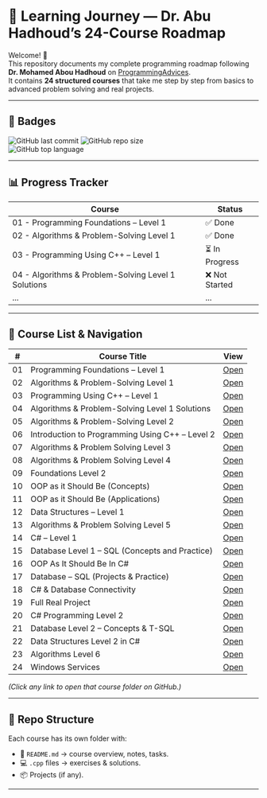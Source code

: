 # 🚀 Learning Journey — Dr. Abu Hadhoud’s 24-Course Roadmap

Welcome! 👋  
This repository documents my complete programming roadmap following **Dr. Mohamed Abou Hadhoud** on [ProgrammingAdvices](https://programmingadvices.com/p/roadmap).  
It contains **24 structured courses** that take me step by step from basics to advanced problem solving and real projects.

---

## 🏅 Badges

![GitHub last commit](https://img.shields.io/github/last-commit/mohamed-hassan-pro/learning-journey)
![GitHub repo size](https://img.shields.io/github/repo-size/mohamed-hassan-pro/learning-journey)  
![GitHub top language](https://img.shields.io/github/languages/top/mohamed-hassan-pro/learning-journey)

---

## 📊 Progress Tracker

| Course | Status |
|--------|---------|
| 01 - Programming Foundations – Level 1                | ✅ Done |
| 02 - Algorithms & Problem-Solving Level 1             | ✅ Done |
| 03 - Programming Using C++ – Level 1                  | ⏳ In Progress |
| 04 - Algorithms & Problem-Solving Level 1 Solutions   | ❌ Not Started |
| ... | ... |

---

## 📘 Course List & Navigation

| #   | Course Title                                         | View |
|-----|------------------------------------------------------|------|
| 01  | Programming Foundations – Level 1                    | [Open](./01-Programming-Foundations-Level1) |
| 02  | Algorithms & Problem-Solving Level 1                 | [Open](./02-Algorithms-Problem-Solving-Level1) |
| 03  | Programming Using C++ – Level 1                      | [Open](./03-Programming-Using-Cpp-Level1) |
| 04  | Algorithms & Problem-Solving Level 1 Solutions       | [Open](./04-Algorithms-Problem-Solving-Level1-Solutions) |
| 05  | Algorithms & Problem-Solving Level 2                 | [Open](./05-Algorithms-Problem-Solving-Level2) |
| 06  | Introduction to Programming Using C++ – Level 2      | [Open](./06-Programming-Using-Cpp-Level2) |
| 07  | Algorithms & Problem Solving Level 3                 | [Open](./07-Algorithms-Problem-Solving-Level3) |
| 08  | Algorithms & Problem Solving Level 4                 | [Open](./08-Algorithms-Problem-Solving-Level4) |
| 09  | Foundations Level 2                                  | [Open](./09-Foundations-Level2) |
| 10  | OOP as it Should Be (Concepts)                       | [Open](./10-OOP-As-It-Should-Be-Concepts) |
| 11  | OOP as it Should Be (Applications)                   | [Open](./11-OOP-As-It-Should-Be-Applications) |
| 12  | Data Structures – Level 1                            | [Open](./12-Data-Structures-Level1) |
| 13  | Algorithms & Problem Solving Level 5                 | [Open](./13-Algorithms-Problem-Solving-Level5) |
| 14  | C# – Level 1                                         | [Open](./14-CSharp-Level1) |
| 15  | Database Level 1 – SQL (Concepts and Practice)       | [Open](./15-Database-Level1-SQL) |
| 16  | OOP As It Should Be In C#                            | [Open](./16-OOP-In-CSharp) |
| 17  | Database – SQL (Projects & Practice)                 | [Open](./17-Database-SQL-Projects) |
| 18  | C# & Database Connectivity                           | [Open](./18-CSharp-Database-Connectivity) |
| 19  | Full Real Project                                    | [Open](./19-Full-Real-Project) |
| 20  | C# Programming Level 2                               | [Open](./20-CSharp-Level2) |
| 21  | Database Level 2 – Concepts & T-SQL                  | [Open](./21-Database-Level2-TSQL) |
| 22  | Data Structures Level 2 in C#                        | [Open](./22-Data-Structures-Level2-CSharp) |
| 23  | Algorithms Level 6                                   | [Open](./23-Algorithms-Level6) |
| 24  | Windows Services                                     | [Open](./24-Windows-Services) |

*(Click any link to open that course folder on GitHub.)*

---

## 📂 Repo Structure

Each course has its own folder with:
- 📄 `README.md` → course overview, notes, tasks.
- 💻 `.cpp` files → exercises & solutions.
- 📦 Projects (if any).

---
